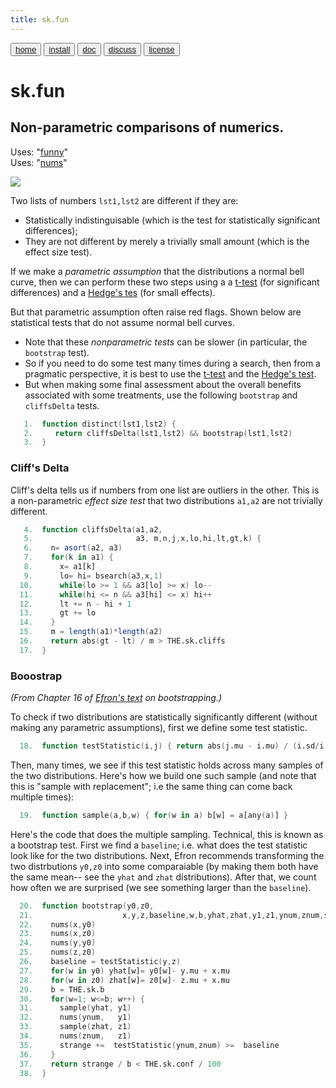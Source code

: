 ```yaml
---
title: sk.fun
---
```


<button class="button button1"><a href="/fun/index">home</a></button>   <button class="button button2"><a href="/fun/INSTALL">install</a></button>   <button class="button button1"><a href="/fun/ABOUT">doc</a></button>   <button class="button button2"><a href="http://github.com/timm/fun/issues">discuss</a></button>    <button class="button button1"><a href="/fun/LICENSE">license</a></button> <br>



# sk.fun

## Non-parametric comparisons of numerics.

Uses:  "[funny](funny)"<br>
Uses:  "[nums](nums)"<br>

<img src="http://yuml.me/diagram/plain;dir:lr/class/[Array1]-.-[note: sk(){bg:cornsilk}]]-.-[Array2]">

Two lists of numbers `lst1,lst2` are different if they are:

- Statistically indistinguisable (which is the test for statistically significant differences);
- They are not different by merely a trivially small amount (which is the effect size test).

If we make a _parametric assumption_ that the distributions a normal bell curve, then we can perform
these two steps using a a [t-test](nums#ttest) (for significant differences) and a 
[Hedge's tes](nums#hedges) (for small effects).

But 
that parametric assumption often raise red flags. Shown below are statistical tests that do not assume normal bell curves.

- Note that these _nonparametric tests_ can be slower (in particular, the `bootstrap` test). 
- So if you need to do some
test many times during a search, then from a pragmatic perspective,
it is best to use 
the  [t-test](nums#ttest) and the
[Hedge's test](nums#hedges). 
- But when making some final assessment about the overall benefits associated
with some treatments, use the following `bootstrap` and `cliffsDelta` tests.

```awk
   1.  function distinct(lst1,lst2) {
   2.     return cliffsDelta(lst1,lst2) && bootstrap(lst1,lst2)
   3.  }
```

### Cliff's Delta

Cliff's delta tells us if numbers from one list are outliers in the other.
This is a non-parametric _effect size test_ that two distributions `a1,a2` are not trivially different.

```awk
   4.  function cliffsDelta(a1,a2,
   5.                       a3, m,n,j,x,lo,hi,lt,gt,k) {
   6.    n= asort(a2, a3)
   7.    for(k in a1) {
   8.      x= a1[k]
   9.      lo= hi= bsearch(a3,x,1)
  10.      while(lo >= 1 && a3[lo] >= x) lo--
  11.      while(hi <= n && a3[hi] <= x) hi++
  12.      lt += n - hi + 1
  13.      gt += lo 
  14.    }
  15.    m = length(a1)*length(a2)
  16.    return abs(gt - lt) / m > THE.sk.cliffs
  17.  }
```

### Booostrap

_(From Chapter 16 of [Efron's text](REFS#efron-1993) on bootstrapping.)_

To check if two distributions are statistically significantly
different (without making any parametric assumptions),
first we define some
test statistic.

```awk
  18.  function testStatistic(i,j) { return abs(j.mu - i.mu) / (i.sd/i.n + j.sd/j.n )^0.5 }
```

Then, many times, we see if this test statistic holds
across many samples of the two distributions.
Here's how we build one such sample (and note that this is "sample with replacement"; i.e
the same thing can come back multiple times):

```awk
  19.  function sample(a,b,w) { for(w in a) b[w] = a[any(a)] }
```

Here's the code that does the multiple sampling. Technical, this is known as a bootstrap test.
First we find a `baseline`; i.e. what does the test statistic look like for the two distributions.
Next, Efron recommends
transforming  the two distrbutions `y0,z0` into
some comparaiable (by making them both have the same mean-- see the `yhat` and `zhat` distributions).
After that, we count how often we are surprised (we see something larger than the `baseline`).

```awk
  20.  function bootstrap(y0,z0,   
  21.                    x,y,z,baseline,w,b,yhat,zhat,y1,z1,ynum,znum,strange) {
  22.    nums(x,y0)
  23.    nums(x,z0)
  24.    nums(y,y0)
  25.    nums(z,z0)
  26.    baseline = testStatistic(y,z)
  27.    for(w in y0) yhat[w]= y0[w]- y.mu + x.mu 
  28.    for(w in z0) zhat[w]= z0[w]- z.mu + x.mu 
  29.    b = THE.sk.b
  30.    for(w=1; w<=b; w++) { 
  31.      sample(yhat, y1) 
  32.      nums(ynum,   y1)
  33.      sample(zhat, z1) 
  34.      nums(znum,   z1)
  35.      strange +=  testStatistic(ynum,znum) >=  baseline
  36.    }
  37.    return strange / b < THE.sk.conf / 100
  38.  }
```
